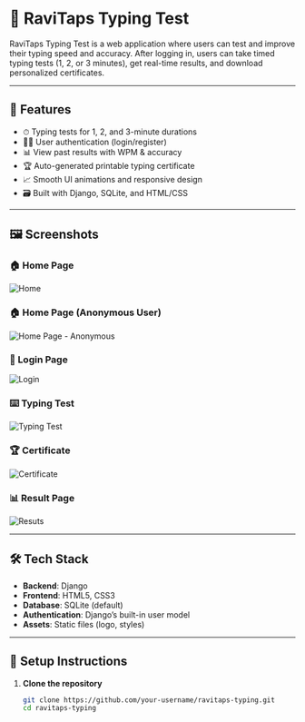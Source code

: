 # 🧠 RaviTaps Typing Test

RaviTaps Typing Test is a web application where users can test and improve their typing speed and accuracy. After logging in, users can take timed typing tests (1, 2, or 3 minutes), get real-time results, and download personalized certificates.

---

## 🚀 Features

- ⏱ Typing tests for 1, 2, and 3-minute durations
- 🧑‍💻 User authentication (login/register)
- 📊 View past results with WPM & accuracy
- 🏆 Auto-generated printable typing certificate
- 📈 Smooth UI animations and responsive design
- 🗃 Built with Django, SQLite, and HTML/CSS

---

## 🖼️ Screenshots

### 🏠 Home Page
![Home](https://github.com/Ravikalakoti/RaviTaps-Typing-Typing-Speed-Test-App-/blob/main/screenshorts/home.png)

### 🏠 Home Page (Anonymous User)
![Home Page - Anonymous](https://github.com/Ravikalakoti/RaviTaps-Typing-Typing-Speed-Test-App-/blob/main/screenshorts/anonymous.png)

### 🔐 Login Page
![Login](https://github.com/Ravikalakoti/RaviTaps-Typing-Typing-Speed-Test-App-/blob/main/screenshorts/login.png)

### ⌨️ Typing Test
![Typing Test](https://github.com/Ravikalakoti/RaviTaps-Typing-Typing-Speed-Test-App-/blob/main/screenshorts/typing.png)

### 🏆 Certificate
![Certificate](https://github.com/Ravikalakoti/RaviTaps-Typing-Typing-Speed-Test-App-/blob/main/screenshorts/certificate.png)

### 📊 Result Page
![Resuts](https://github.com/Ravikalakoti/RaviTaps-Typing-Typing-Speed-Test-App-/blob/main/screenshorts/result.png)

---

## 🛠️ Tech Stack

- **Backend**: Django
- **Frontend**: HTML5, CSS3
- **Database**: SQLite (default)
- **Authentication**: Django’s built-in user model
- **Assets**: Static files (logo, styles)

---

## 🔧 Setup Instructions

1. **Clone the repository**

   ```bash
   git clone https://github.com/your-username/ravitaps-typing.git
   cd ravitaps-typing
